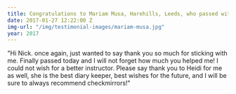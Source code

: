 ```yaml
---
title: Congratulations to Mariam Musa, Harehills, Leeds, who passed with Nick.
date: 2017-01-27 12:22:00 Z
img-url: "/img/testimonial-images/mariam-musa.jpg"
year: 2017
---
```


"Hi Nick. once again, just wanted to say thank you so much for sticking with me. Finally passed today and I will not forget how much you helped me! I could not wish for a better instructor. Please say thank you to Heidi for me as well, she is the best diary keeper, best wishes for the future, and I will be sure to always recommend checkmirrors!"
